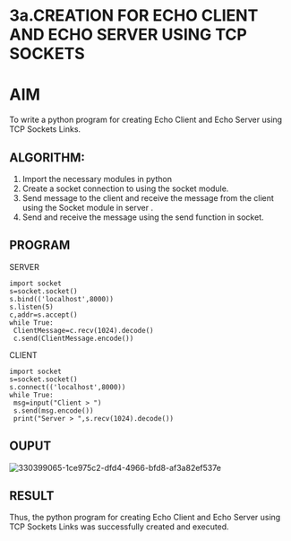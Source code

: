 # 3a.CREATION FOR ECHO CLIENT AND ECHO SERVER USING TCP SOCKETS
# AIM
To write a python program for creating Echo Client and Echo Server using TCP
Sockets Links.
## ALGORITHM:
1. Import the necessary modules in python
2. Create a socket connection to using the socket module.
3. Send message to the client and receive the message from the client using the Socket module in
 server .
4. Send and receive the message using the send function in socket.
## PROGRAM
SERVER
```
import socket
s=socket.socket()
s.bind(('localhost',8000))
s.listen(5)
c,addr=s.accept()
while True:
 ClientMessage=c.recv(1024).decode()
 c.send(ClientMessage.encode())
```
CLIENT
```
import socket
s=socket.socket()
s.connect(('localhost',8000))
while True:
 msg=input("Client > ")
 s.send(msg.encode())
 print("Server > ",s.recv(1024).decode())
```
## OUPUT
![330399065-1ce975c2-dfd4-4966-bfd8-af3a82ef537e](https://github.com/VerginJenifer/3a.Sockets_Creation_for_Echo_Client_and_Echo_Server/assets/136251012/0b408802-1ef6-4bfe-a3d8-192662a1ea2a)

## RESULT
Thus, the python program for creating Echo Client and Echo Server using TCP Sockets Links 
was successfully created and executed.
